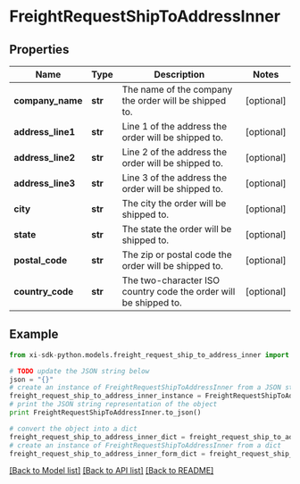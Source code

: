 # FreightRequestShipToAddressInner


## Properties

Name | Type | Description | Notes
------------ | ------------- | ------------- | -------------
**company_name** | **str** | The name of the company the order will be shipped to. | [optional] 
**address_line1** | **str** | Line 1 of the address the order will be shipped to. | [optional] 
**address_line2** | **str** | Line 2 of the address the order will be shipped to. | [optional] 
**address_line3** | **str** | Line 3 of the address the order will be shipped to. | [optional] 
**city** | **str** | The city the order will be shipped to. | [optional] 
**state** | **str** | The state the order will be shipped to. | [optional] 
**postal_code** | **str** | The zip or postal code the order will be shipped to. | [optional] 
**country_code** | **str** | The two-character ISO country code the order will be shipped to. | [optional] 

## Example

```python
from xi-sdk-python.models.freight_request_ship_to_address_inner import FreightRequestShipToAddressInner

# TODO update the JSON string below
json = "{}"
# create an instance of FreightRequestShipToAddressInner from a JSON string
freight_request_ship_to_address_inner_instance = FreightRequestShipToAddressInner.from_json(json)
# print the JSON string representation of the object
print FreightRequestShipToAddressInner.to_json()

# convert the object into a dict
freight_request_ship_to_address_inner_dict = freight_request_ship_to_address_inner_instance.to_dict()
# create an instance of FreightRequestShipToAddressInner from a dict
freight_request_ship_to_address_inner_form_dict = freight_request_ship_to_address_inner.from_dict(freight_request_ship_to_address_inner_dict)
```
[[Back to Model list]](../README.md#documentation-for-models) [[Back to API list]](../README.md#documentation-for-api-endpoints) [[Back to README]](../README.md)


